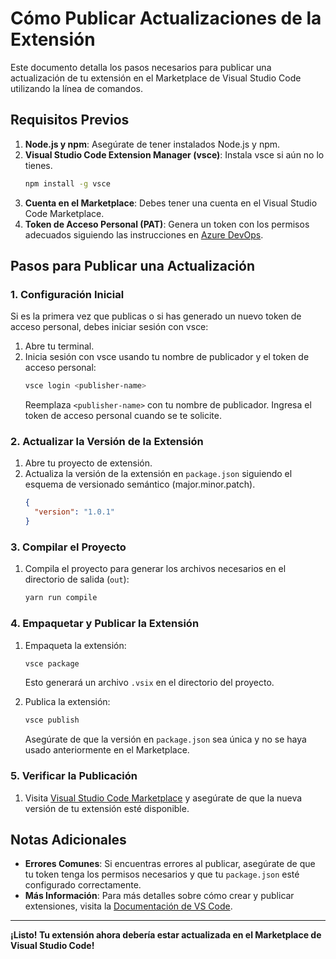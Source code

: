 
# Cómo Publicar Actualizaciones de la Extensión

Este documento detalla los pasos necesarios para publicar una actualización de tu extensión en el Marketplace de Visual Studio Code utilizando la línea de comandos.

## Requisitos Previos

1. **Node.js y npm**: Asegúrate de tener instalados Node.js y npm.
2. **Visual Studio Code Extension Manager (vsce)**: Instala vsce si aún no lo tienes.
   ```sh
   npm install -g vsce
   ```
3. **Cuenta en el Marketplace**: Debes tener una cuenta en el Visual Studio Code Marketplace.
4. **Token de Acceso Personal (PAT)**: Genera un token con los permisos adecuados siguiendo las instrucciones en [Azure DevOps](https://dev.azure.com/).

## Pasos para Publicar una Actualización

### 1. Configuración Inicial

Si es la primera vez que publicas o si has generado un nuevo token de acceso personal, debes iniciar sesión con vsce:

1. Abre tu terminal.
2. Inicia sesión con vsce usando tu nombre de publicador y el token de acceso personal:
   ```sh
   vsce login <publisher-name>
   ```
   Reemplaza `<publisher-name>` con tu nombre de publicador. Ingresa el token de acceso personal cuando se te solicite.

### 2. Actualizar la Versión de la Extensión

1. Abre tu proyecto de extensión.
2. Actualiza la versión de la extensión en `package.json` siguiendo el esquema de versionado semántico (major.minor.patch).
   ```json
   {
     "version": "1.0.1"
   }
   ```

### 3. Compilar el Proyecto

1. Compila el proyecto para generar los archivos necesarios en el directorio de salida (`out`):
   ```sh
   yarn run compile
   ```

### 4. Empaquetar y Publicar la Extensión

1. Empaqueta la extensión:
   ```sh
   vsce package
   ```
   Esto generará un archivo `.vsix` en el directorio del proyecto.

2. Publica la extensión:
   ```sh
   vsce publish
   ```
   Asegúrate de que la versión en `package.json` sea única y no se haya usado anteriormente en el Marketplace.

### 5. Verificar la Publicación

1. Visita [Visual Studio Code Marketplace](https://marketplace.visualstudio.com/vscode) y asegúrate de que la nueva versión de tu extensión esté disponible.

## Notas Adicionales

- **Errores Comunes**: Si encuentras errores al publicar, asegúrate de que tu token tenga los permisos necesarios y que tu `package.json` esté configurado correctamente.
- **Más Información**: Para más detalles sobre cómo crear y publicar extensiones, visita la [Documentación de VS Code](https://code.visualstudio.com/api).

---

**¡Listo! Tu extensión ahora debería estar actualizada en el Marketplace de Visual Studio Code!**
